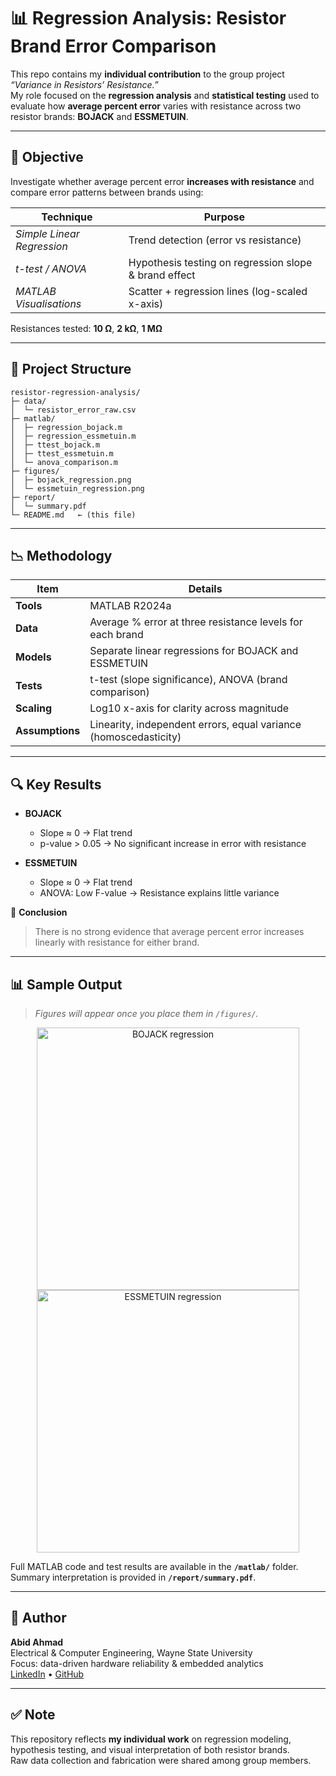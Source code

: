 # 📊 Regression Analysis: Resistor Brand Error Comparison

This repo contains my **individual contribution** to the group project *“Variance in Resistors’ Resistance.”*  
My role focused on the **regression analysis** and **statistical testing** used to evaluate how **average percent error** varies with resistance across two resistor brands: **BOJACK** and **ESSMETUIN**.

---

## 🎯 Objective

Investigate whether average percent error **increases with resistance** and compare error patterns between brands using:

| Technique | Purpose |
|-----------|---------|
| *Simple Linear Regression* | Trend detection (error vs resistance) |
| *t-test / ANOVA* | Hypothesis testing on regression slope & brand effect |
| *MATLAB Visualisations* | Scatter + regression lines (log-scaled x-axis) |

Resistances tested: **10 Ω**, **2 kΩ**, **1 MΩ**

---

## 📁 Project Structure

```
resistor-regression-analysis/
├─ data/
│  └─ resistor_error_raw.csv
├─ matlab/
│  ├─ regression_bojack.m
│  ├─ regression_essmetuin.m
│  ├─ ttest_bojack.m
│  ├─ ttest_essmetuin.m
│  └─ anova_comparison.m
├─ figures/
│  ├─ bojack_regression.png
│  └─ essmetuin_regression.png
├─ report/
│  └─ summary.pdf
└─ README.md   ← (this file)
```

---

## 📉 Methodology

| Item | Details |
|------|---------|
| **Tools** | MATLAB R2024a |
| **Data** | Average % error at three resistance levels for each brand |
| **Models** | Separate linear regressions for BOJACK and ESSMETUIN |
| **Tests** | t-test (slope significance), ANOVA (brand comparison) |
| **Scaling** | Log10 x-axis for clarity across magnitude |
| **Assumptions** | Linearity, independent errors, equal variance (homoscedasticity) |

---

## 🔍 Key Results

- **BOJACK**
  - Slope ≈ 0 → Flat trend
  - p-value > 0.05 → No significant increase in error with resistance

- **ESSMETUIN**
  - Slope ≈ 0 → Flat trend
  - ANOVA: Low F-value → Resistance explains little variance

📌 **Conclusion**  
> There is no strong evidence that average percent error increases linearly with resistance for either brand.

---

## 📊 Sample Output

> *Figures will appear once you place them in `/figures/`.*

<p align="center">
  <img src="figures/bojack_regression.png" width="420" alt="BOJACK regression">
  <img src="figures/essmetuin_regression.png" width="420" alt="ESSMETUIN regression">
</p>

Full MATLAB code and test results are available in the **`/matlab/`** folder.  
Summary interpretation is provided in **`/report/summary.pdf`**.

---

## 🙋 Author

**Abid Ahmad**  
Electrical & Computer Engineering, Wayne State University  
Focus: data-driven hardware reliability & embedded analytics  
[LinkedIn](https://www.linkedin.com/in/abid-ahmad-) • [GitHub](https://github.com/abid-ahmad)

---

## ✅ Note

This repository reflects **my individual work** on regression modeling, hypothesis testing, and visual interpretation of both resistor brands.  
Raw data collection and fabrication were shared among group members.
